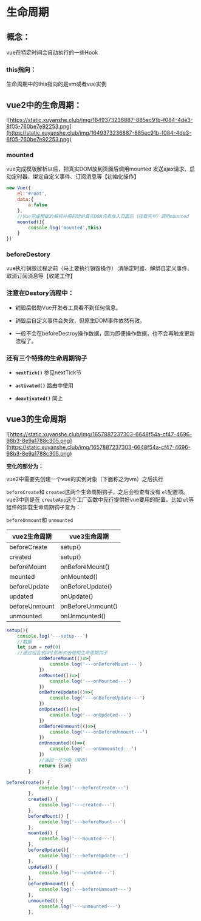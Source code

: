 # 生命周期

## 概念：

vue在特定时间会自动执行的一些Hook

### this指向：

生命周期中的this指向的是vm或者vue实例

## vue2中的生命周期：

![https://static.xuyanshe.club/img/1649373236887-885ec91b-f084-4de3-8f05-760be7e92253.png](https://static.xuyanshe.club/img/1649373236887-885ec91b-f084-4de3-8f05-760be7e92253.png)

### mounted

vue完成模版解析以后，把真实DOM放到页面后调用mounted 发送ajax请求、启动定时器、绑定自定义事件、订阅消息等【初始化操作】

```JavaScript
new Vue({
	el:'#root',
	data:{
		a:false
	},
	//Vue完成模板的解析并把初始的真实DOM元素放入页面后（挂载完毕）调用mounted
	mounted(){
		console.log('mounted',this)
	}
})
```

### beforeDestory

vue执行销毁过程之前（马上要执行销毁操作） 清除定时器、解绑自定义事件、取消订阅消息等【收尾工作】

### 注意在Destory流程中：

- 销毁后借助Vue开发者工具看不到任何信息。

- 销毁后自定义事件会失效，但原生DOM事件依然有效。

- 一般不会在beforeDestroy操作数据，因为即便操作数据，也不会再触发更新流程了。

### 还有三个特殊的生命周期钩子

- **`nextTick()`** 参见nextTick节

- **`activated()`** 路由中使用

- **`deavtivated()`** 同上

## vue3的生命周期

![https://static.xuyanshe.club/img/1657887237303-6648f54a-cf47-4696-98b3-8e9a1788c305.png](https://static.xuyanshe.club/img/1657887237303-6648f54a-cf47-4696-98b3-8e9a1788c305.png)

**变化的部分为：**

vue2中需要先创建一个vue的实例对象（下面称之为vm）之后执行

`beforeCreate`和 `created`这两个生命周期钩子，之后会检查有没有 `el`配置项。vue3中则是在 `createApp`这个工厂函数中先行提供好vue要用的配置，比如 `el`等组件的卸载生命周期钩子变为：

`beforeUnmount`和 `unmounted`

|vue2生命周期|vue3生命周期|
|-|-|
|beforeCreate|setup()|
|created|setup()|
|beforeMount|onBeforeMount()|
|mounted|onMounted()|
|beforeUpdate|onBeforeUpdate()|
|updated|onUpdate()|
|beforeUnmount|onBeforeUnmount()|
|unmounted|onUnmounted()|

```JavaScript
setup(){
	console.log('---setup---')
	//数据
	let sum = ref(0)
	//通过组合式API的形式去使用生命周期钩子
			onBeforeMount(()=>{
				console.log('---onBeforeMount---')
			})
			onMounted(()=>{
				console.log('---onMounted---')
			})
			onBeforeUpdate(()=>{
				console.log('---onBeforeUpdate---')
			})
			onUpdated(()=>{
				console.log('---onUpdated---')
			})
			onBeforeUnmount(()=>{
				console.log('---onBeforeUnmount---')
			})
			onUnmounted(()=>{
				console.log('---onUnmounted---')
			})
			//返回一个对象（常用）
			return {sum}
		}
```

```JavaScript
beforeCreate() {
			console.log('---beforeCreate---')
		},
		created() {
			console.log('---created---')
		},
		beforeMount() {
			console.log('---beforeMount---')
		},
		mounted() {
			console.log('---mounted---')
		},
		beforeUpdate(){
			console.log('---beforeUpdate---')
		},
		updated() {
			console.log('---updated---')
		},
		beforeUnmount() {
			console.log('---beforeUnmount---')
		},
		unmounted() {
			console.log('---unmounted---')
		},
```


